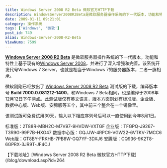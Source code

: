 ```yaml
---
title: Windows Server 2008 R2 Beta 微软官方HTTP下载
description: WindowsServer2008R2Beta是微软服务器操作系统的下一代版本，功能和特性上基于现有的WindowsServer2008，并进行了深入增强和完善。该系统开发代号Windows7Server，也就是相当于Windows7的服务器版本，二者一脉相承。 微软刚刚已经放出了WindowsServer2008R2Beta测试版的下载，编译版本号Build7000.0.081212-1400，和Windows7Beta相同，也是编译于2008年12月12日下午两点。此测试版仅有英文语言，版本方面则划有标准版、企业版、数据中心版、Web版、安腾版等五个，其中前三个整合在一个镜像里。
date: 2009-01-11 09:21:01
category: 操作系统
tags: ['Windows', '微软']
post_id: 749
alias: Windows-Server-2008-R2-Beta
ViewNums: 7599
---
```


[**Windows Server 2008 R2 Beta**](/blog/windows-server-2008-r2-beta) 是微软服务器操作系统的下一代版本，功能和特性上基于现有的[Windows Server 2008](/blog/windows-server-2008-x86-dvd-chs)，并进行了深入增强和完善。该系统开发代号Windows 7 Server，也就是相当于Windows 7的服务器版本，二者一脉相承。

微软刚刚已经放出了 [Windows Server 2008 R2 Beta](/blog/windows-server-2008-r2-beta) 测试版的下载，编译版本号 **Build 7000.0.081212-1400**，和Windows 7 Beta相同，也是编译于2008年12月12日下午两点。此测试版仅有英文语言，版本方面则划有标准版、企业版、数据中心版、Web版、安腾版等五个，其中前三个整合在一个镜像里。

该测试版可免费试用30天，输入以下相应序列号后可以一直使用到今年8月1日。

标准版：2T88R-MBH2C-M7V97-9HVDW-VXTGF
企业版：TFGPQ-J9267-T3R9G-99P7B-HXG47
数据中心版：GQJJW-4RPC9-VGW22-6VTKV-7MCC6
Web版：GT8BY-FRKHB-7PB8W-GQ7YF-3DXJ6
安腾版：CQ936-9K2T8-6GPRX-3JR9T-JF4CJ

【下载地址】[Windows Server 2008 R2 Beta 微软官方HTTP下载](/blog/download.asp?id=264

